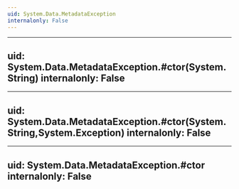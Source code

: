```yaml
---
uid: System.Data.MetadataException
internalonly: False
---
```


---
uid: System.Data.MetadataException.#ctor(System.String)
internalonly: False
---

---
uid: System.Data.MetadataException.#ctor(System.String,System.Exception)
internalonly: False
---

---
uid: System.Data.MetadataException.#ctor
internalonly: False
---
